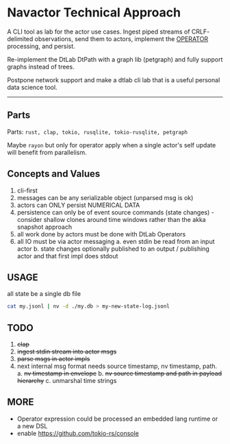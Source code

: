 Navactor Technical Approach
====================

A CLI tool as lab for the actor use cases.  Ingest piped streams of CRLF-
delimited observations, send them to actors, implement the [OPERATOR](https://github.com/DTLaboratory/dtlab-scala-alligator#operator-api) 
processing, and persist.

Re-implement the DtLab DtPath with a graph lib (petgraph) and fully support graphs instead of trees.

Postpone network support and make a dtlab cli lab that is a useful personal
data science tool.

----------

Parts
----------

Parts: `rust, clap, tokio, rusqlite, tokio-rusqlite, petgraph`

Maybe `rayon` but only for operator apply when a single actor's self update
will benefit from parallelism.

Concepts and Values
---------------

1. cli-first
2. messages can be any serializable object (unparsed msg is ok)
3. actors can ONLY persist NUMERICAL DATA
3. persistence can only be of event source commands (state changes) - consider shallow clones around time windows rather than the akka snapshot approach
4. all work done by actors must be done with DtLab Operators
5. all IO must be via actor messaging
  a. even stdin be read from an input actor
  b. state changes optionally published to an output / publishing actor and that first impl does stdout

USAGE
---------------

all state be a single db file

```bash
cat my.jsonl | nv -d ./my.db > my-new-state-log.jsonl
```

TODO
--------

1. ~~clap~~
2. ~~ingest stdin stream into actor msgs~~
3. ~~parse msgs in actor impls~~
4. next internal msg format needs source timestamp, nv timestamp, path.
  a. ~~nv timestamp in envelope~~
  b. ~~nv source timestamp and path in payload hierarchy~~
  c. unmarshal time strings

MORE
---------

* Operator expression could be processed an embedded lang runtime or a new DSL
* enable https://github.com/tokio-rs/console

